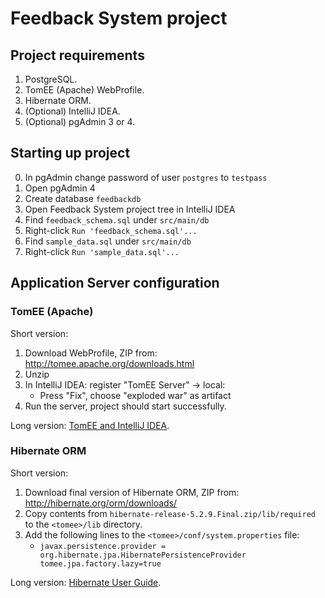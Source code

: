 # Feedback System project
## Project requirements
1. PostgreSQL.
2. TomEE (Apache) WebProfile.
3. Hibernate ORM.
4. (Optional) IntelliJ IDEA.
10. (Optional) pgAdmin 3 or 4.

## Starting up project
0. In pgAdmin change password of user `postgres` to `testpass`  
1. Open pgAdmin 4
2. Create database `feedbackdb`
3. Open Feedback System project tree in IntelliJ IDEA
4. Find `feedback_schema.sql` under `src/main/db`
5. Right-click `Run 'feedback_schema.sql'...`
4. Find `sample_data.sql` under `src/main/db`
5. Right-click `Run 'sample_data.sql'...`

## Application Server configuration

### TomEE (Apache)
Short version:
1. Download WebProfile, ZIP from: http://tomee.apache.org/downloads.html
2. Unzip
4. In IntelliJ IDEA: register "TomEE Server" -> local:
    * Press "Fix", choose "exploded war" as artifact
5. Run the server, project should start successfully.

Long version: [TomEE and IntelliJ IDEA](http://tomee.apache.org/tomee-and-intellij.html).

### Hibernate ORM
Short version:
1. Download final version of Hibernate ORM, ZIP from: http://hibernate.org/orm/downloads/
2. Copy contents from `hibernate-release-5.2.9.Final.zip/lib/required` to the `<tomee>/lib` directory.
3. Add the following lines to the `<tomee>/conf/system.properties` file:
    * `javax.persistence.provider = org.hibernate.jpa.HibernatePersistenceProvider
tomee.jpa.factory.lazy=true`

Long version: [Hibernate User Guide](https://docs.jboss.org/hibernate/orm/current/userguide/html_single/Hibernate_User_Guide.html).